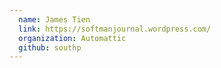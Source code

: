 ```yaml
---
  name: James Tien
  link: https://softmanjournal.wordpress.com/
  organization: Automattic
  github: southp
---
```

